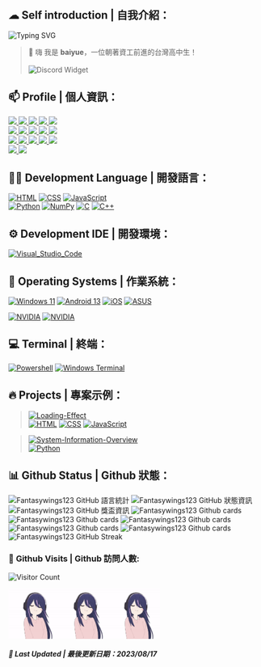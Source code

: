 ## ☁ **Self introduction | 自我介紹：**
![Typing SVG](http://readme-typing-svg.herokuapp.com/?font=Fira+Code&weight=800&size=30&pause=500&width=435&lines=baiyue)
> 👋 嗨 我是 **baiyue**，一位朝著資工前進的台灣高中生！<br><br>
![Discord Widget](https://discord.c99.nl/widget/theme-3/975001678350811206.png)

## 📫 **Profile | 個人資訊：**
<a target="_blank" title="白玥バイユエ LinkTree" href="https://linktr.ee/baiyue">
	<img src="https://img.shields.io/static/v1?style=for-the-badge&message=Linktree&color=222222&logo=Linktree&logoColor=43E55E&label=" />
</a>
<a target="_blank" title="白玥バイユエ YouTube" href="https://www.youtube.com/channel/UCbov7AOtazIZ2xY__gPPNPA">
	<img src="https://img.shields.io/static/v1?style=for-the-badge&message=YouTube&color=FF0000&logo=YouTube&logoColor=FFFFFF&label="/>
</a>
<a target="_blank" title="白玥バイユエ Facebook" href="https://www.facebook.com/baiyue001/">
	<img src="https://img.shields.io/static/v1?style=for-the-badge&message=Facebook&color=1877F2&logo=Facebook&logoColor=FFFFFF&label=" />
</a>
<a target="_blank" title="白玥バイユエ Twitter" href="https://twitter.com/s5XOa6r9p8Txct1">
	<img src="https://img.shields.io/static/v1?style=for-the-badge&message=Twitter&color=1DA1F2&logo=Twitter&logoColor=FFFFFF&label=" />
</a>
<a target="_blank" title="白玥バイユエ Steam" href="https://steamcommunity.com/id/Fantasywings123/">
	<img src="https://img.shields.io/badge/Steam-000000?style=for-the-badge&logo=steam&logoColor=white" />
</a>
<br>
<a target="_blank" title="白玥バイユエ Github" href="https://github.com/Fantasywings123">
	<img src="https://img.shields.io/static/v1?style=for-the-badge&message=GitHub&color=181717&logo=GitHub&logoColor=FFFFFF&label=" />
</a>
<a target="_blank" title="白玥バイユエ Discord" href="https://discordapp.com/users/975001678350811206">
	<img src="https://img.shields.io/static/v1?style=for-the-badge&message=Discord&color=5865F2&logo=Discord&logoColor=FFFFFF&label=" />
</a>
<a>
<a target="_blank" title="白玥バイユエ Instagram" href="https://www.instagram.com/baiyue_001/">
	<img src="https://img.shields.io/badge/Instagram-E4405F?style=for-the-badge&logo=instagram&logoColor=white" />
</a>
<a target="_blank" title="白玥バイユエ Pinterest" href="https://www.pinterest.com/fantasywings123/">
	<img src="https://img.shields.io/badge/Pinterest-%23E60023.svg?&style=for-the-badge&logo=Pinterest&logoColor=white" />
</a>
<a target="_blank" title="白玥バイユエ Reddit" href="https://www.reddit.com/user/Fantasywings123/">
	<img src="https://img.shields.io/badge/Reddit-FF4500?style=for-the-badge&logo=reddit&logoColor=white" />
</a>
<br>
<a target="_blank" title="白玥バイユエ TikTok" href="https://www.tiktok.com/@baiyue_001?ug_source=op.auth&ug_term=Linktr.ee&utm_source=awyc6vc625ejxp86&utm_campaign=tt4d_profile_link&_r=1">
	<img src="https://img.shields.io/badge/TikTok-000000?style=for-the-badge&logo=tiktok&logoColor=white" />
</a>
<a target="_blank" title="白玥バイユエ SoundCloud" href="https://soundcloud.com/anime-music-277989122">
	<img src="https://img.shields.io/badge/SoundCloud-FF3300?style=for-the-badge&logo=soundcloud&logoColor=white" />
</a>
<a target="_blank" title="白玥バイユエ Spotify" href="https://open.spotify.com/user/zv8adt12gxosuxkea5bud1iqq?si=9fcb2315b81a429b&nd=1">
	<img src="https://img.shields.io/badge/Spotify-1ED760?&style=for-the-badge&logo=spotify&logoColor=white" />
</a>
<a target="_blank" title="白玥バイユエ Twitch" href="https://www.twitch.tv/baiyue_001">
	<img src="https://img.shields.io/badge/Twitch-9146FF?style=for-the-badge&logo=twitch&logoColor=white" />
</a>
<a target="_blank" title="白玥バイユエ Gmail" href="mailto:fantasywings123@gmail.com">
	<img src="https://img.shields.io/badge/Gmail-D14836?style=for-the-badge&logo=gmail&logoColor=white" />
</a>
<br>
<a target="_blank" title="白玥バイユエ Messenger" href="https://www.messenger.com/t/100024381486336">
	<img src="https://img.shields.io/badge/Messenger-00B2FF?style=for-the-badge&logo=messenger&logoColor=white" />
</a>
<a target="_blank" title="白玥バイユエ Line" href="https://linevoom.line.me/user/_dcIw7uDA9jSbuwZ_MQconVKOTEAKVGwwYQoN18s">
	<img src="https://img.shields.io/badge/Line-00C300?style=for-the-badge&logo=line&logoColor=white" />
</a>

## 👩‍💻 **Development Language | 開發語言：**
[![HTML](https://img.shields.io/badge/HTML-E34F26?style=for-the-badge&logo=html5&logoColor=white)](https://zh.wikipedia.org/zh-tw/HTML)
[![CSS](https://img.shields.io/badge/CSS-1572B6?style=for-the-badge&logo=css3&logoColor=white)](https://zh.wikipedia.org/wiki/CSS)
[![JavaScript](https://img.shields.io/badge/JavaScript-323330?style=for-the-badge&logo=javascript&logoColor=F7DF1E)](https://zh.wikipedia.org/wiki/Javascript)  
[![Python](https://img.shields.io/badge/Python-FFD43B?style=for-the-badge&logo=python&logoColor=blue)](https://zh.wikipedia.org/wiki/Python)
[![NumPy](https://img.shields.io/badge/Numpy-777BB4?style=for-the-badge&logo=numpy&logoColor=white)](https://zh.wikipedia.org/wiki/NumPy)
[![C](https://img.shields.io/static/v1?style=for-the-badge&message=C&color=222222&logo=C&logoColor=A8B9CC&label=)](https://zh.wikipedia.org/zh-tw/C%E8%AF%AD%E8%A8%80)
[![C++](https://img.shields.io/static/v1?style=for-the-badge&message=C%2B%2B&color=00599C&logo=C%2B%2B&logoColor=FFFFFF&label=)](https://zh.wikipedia.org/wiki/c++)

## ⚙️ **Development IDE | 開發環境：**
[![Visual_Studio_Code](https://img.shields.io/badge/Visual_Studio_Code-0078D4?style=for-the-badge&logo=visual%20studio%20code&logoColor=white)](https://code.visualstudio.com/)

## 💬 **Operating Systems | 作業系統：**
[![Windows 11](https://img.shields.io/badge/Windows_11-0078d4?style=for-the-badge&logo=windows-11&logoColor=white)](https://zh.wikipedia.org/wiki/Windows_11)
[![Android 13](https://img.shields.io/badge/Android_13-3DDC84?style=for-the-badge&logo=android&logoColor=white)](https://zh.wikipedia.org/wiki/Android_13)
[![iOS](https://img.shields.io/badge/iOS-000000?style=for-the-badge&logo=ios&logoColor=white)](https://zh.wikipedia.org/wiki/IOS)
[![ASUS](https://img.shields.io/badge/asus-000000?style=for-the-badge&logo=asus&logoColor=white)](https://zh.wikipedia.org/wiki/%E8%8F%AF%E7%A2%A9)

[![NVIDIA](https://img.shields.io/badge/NVIDIA-GTX1650-76B900?style=for-the-badge&logo=nvidia&logoColor=white)](https://zh.wikipedia.org/wiki/%E8%8B%B1%E4%BC%9F%E8%BE%BE)
[![NVIDIA](https://img.shields.io/badge/NVIDIA-MX150-83B81A?style=for-the-badge&logo=nvidia&logoColor=white)](https://zh.wikipedia.org/wiki/%E8%8B%B1%E4%BC%9F%E8%BE%BE)

## 💻 **Terminal | 終端：**
[![Powershell](https://img.shields.io/badge/powershell-5391FE?style=for-the-badge&logo=powershell&logoColor=white)](https://zh.wikipedia.org/wiki/PowerShell)
[![Windows Terminal](https://img.shields.io/badge/windows%20terminal-4D4D4D?style=for-the-badge&logo=windows%20terminal&logoColor=white)](https://zh.wikipedia.org/wiki/Windows_Terminal)

## 🔥 **Projects | 專案示例：**
> [![Loading-Effect](https://github-readme-stats.vercel.app/api/pin/?username=Fantasywings123&repo=Loading-Effect&show_icons=true&bg_color=23272A&title_color=FF73F1&text_color=FFC0CB&icon_color=9B84EE&count_private=true&border_color=fAA61A&border_radius=10)](https://github.com/Fantasywings123/Loading-Effect)  
> [![HTML](https://img.shields.io/badge/HTML-E34F26?style=for-the-badge&logo=html5&logoColor=white)](https://zh.wikipedia.org/zh-tw/HTML)
[![CSS](https://img.shields.io/badge/CSS-1572B6?style=for-the-badge&logo=css3&logoColor=white)](https://zh.wikipedia.org/wiki/CSS)
[![JavaScript](https://img.shields.io/badge/JavaScript-323330?style=for-the-badge&logo=javascript&logoColor=F7DF1E)](https://zh.wikipedia.org/wiki/Javascript)

> [![System-Information-Overview](https://github-readme-stats.vercel.app/api/pin/?username=Fantasywings123&repo=System-Information-Overview&show_icons=true&bg_color=001529&title_color=88deb0&text_color=f7f6fb&icon_color=ffdd02&count_private=true&border_color=fAA61A&border_radius=10)](https://github.com/Fantasywings123/System-Information-Overview.git)  
> [![Python](https://img.shields.io/badge/Python-FFD43B?style=for-the-badge&logo=python&logoColor=blue)](https://zh.wikipedia.org/wiki/Python)

## 📊 **Github Status | Github 狀態：**
![Fantasywings123 GitHub 語言統計](https://github-readme-stats.vercel.app/api/top-langs/?username=Fantasywings123&show_icons=true&bg_color=23272A&title_color=FFC0CB&text_color=FFC0CB&icon_color=9B84EE&count_private=true&include_all_commits=true&border_color=9B84EE&border_radius=10)
![Fantasywings123 GitHub 狀態資訊](https://github-readme-stats.vercel.app/api/?username=Fantasywings123&show_icons=true&bg_color=23272A&title_color=FF73F1&text_color=FFC0CB&icon_color=9B84EE&count_private=true&include_all_commits=true&border_color=9B84EE&border_radius=10)
![Fantasywings123 GitHub 獎盃資訊](https://github-profile-trophy.vercel.app/?username=Fantasywings123&column=8&theme=radical)
![Fantasywings123 Github cards](https://github-profile-summary-cards.vercel.app/api/cards/profile-details?username=Fantasywings123&theme=dracula)
![Fantasywings123 Github cards](https://github-profile-summary-cards.vercel.app/api/cards/repos-per-language?username=Fantasywings123&theme=dracula)
![Fantasywings123 Github cards](https://github-profile-summary-cards.vercel.app/api/cards/most-commit-language?username=Fantasywings123&theme=dracula)
![Fantasywings123 Github cards](https://github-profile-summary-cards.vercel.app/api/cards/stats?username=Fantasywings123&theme=dracula)
![Fantasywings123 Github cards](https://github-profile-summary-cards.vercel.app/api/cards/productive-time?username=Fantasywings123&theme=dracula)
![Fantasywings123 GitHub Streak](https://streak-stats.demolab.com?user=Fantasywings123&theme=radical&hide_border=&border_radius=5&locale=zh_Hant)
### 🚪 **Github Visits | Github 訪問人數:**
![Visitor Count](https://profile-counter.glitch.me/{Fantasywings123}/count.svg)

<div style="display: flex;">
  <img src="pic/hoshino.gif" alt="圖片說明" width="100" height="100" />
  <img src="pic/hoshino.gif" alt="圖片說明" width="100" height="100" />
  <img src="pic/hoshino.gif" alt="圖片說明" width="100" height="100" />
</div>

##### 📆 **Last Updated | 最後更新日期：2023/08/17**
